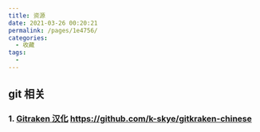 ```yaml
---
title: 资源
date: 2021-03-26 00:20:21
permalink: /pages/1e4756/
categories:
  - 收藏
tags:
  - 
---
```




##  git 相关

### 1. [Gitraken 汉化](https://github.com/k-skye/gitkraken-chinese) https://github.com/k-skye/gitkraken-chinese